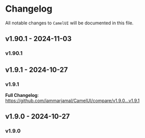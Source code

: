 # Changelog

All notable changes to `CamelUI` will be documented in this file.

## v1.90.1 - 2024-11-03

### **v1.90.1**

## v1.9.1 - 2024-10-27

### **v1.9.1**

**Full Changelog**: https://github.com/iammarjamal/CamelUI/compare/v1.9.0...v1.9.1

## v1.9.0 - 2024-10-27

### **v1.9.0**
